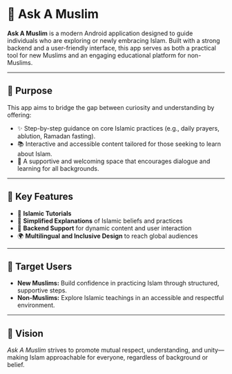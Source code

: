 # 🕌 Ask A Muslim

**Ask A Muslim** is a modern Android application designed to guide individuals who are exploring or newly embracing Islam. Built with a strong backend and a user-friendly interface, this app serves as both a practical tool for new Muslims and an engaging educational platform for non-Muslims.

---

## 🌟 Purpose

This app aims to bridge the gap between curiosity and understanding by offering:

- ✨ Step-by-step guidance on core Islamic practices (e.g., daily prayers, ablution, Ramadan fasting).
- 📚 Interactive and accessible content tailored for those seeking to learn about Islam.
- 🤝 A supportive and welcoming space that encourages dialogue and learning for all backgrounds.

---

## 🎯 Key Features

- 🧎 **Islamic Tutorials**
- 📖 **Simplified Explanations** of Islamic beliefs and practices
- 🤖 **Backend Support** for dynamic content and user interaction
- 🌍 **Multilingual and Inclusive Design** to reach global audiences

---

## 🌱 Target Users

- **New Muslims:** Build confidence in practicing Islam through structured, supportive steps.
- **Non-Muslims:** Explore Islamic teachings in an accessible and respectful environment.

---

## 🤝 Vision

*Ask A Muslim* strives to promote mutual respect, understanding, and unity—making Islam approachable for everyone, regardless of background or belief.
